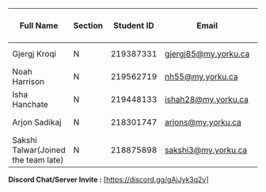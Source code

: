 | Full Name | Section | Student ID | Email | Best Way to Contact  | Discord Username |
|-----------|---------|------------|-------|----------------------|------------------|
| Gjergj Kroqi          | N        | 219387331           | gjergj85@my.yorku.ca      | York Email                     | dontfeedtheducks                 |
| Noah Harrison           | N         | 219562719            | nh55@my.yorku.ca       | York Email                      | patchthefat                  |
| Isha Hanchate          | N         | 219448133            | ishah28@my.yorku.ca       | York Email                      | 4everr41n                  |
| Arjon Sadikaj            | N   |   218301747 | arjons@my.yorku.ca|York Email|    bblaku           |
| Sakshi Talwar(Joined the team late)            | N   |   218875898 | sakshi3@my.yorku.ca|York Email|    sakshitalwarrr          |


**Discord Chat/Server Invite :** [https://discord.gg/gAjJyk3q2v]
